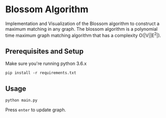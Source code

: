 # Blossom Algorithm

Implementation and Visualization of the Blossom algorithm to construct a maximum matching in any graph. The blossom algorithm is a polynomial time maximum graph matching algorithm that has a complexity O(|V||E<sup>2</sup>|).

## Prerequisites and Setup 
Make sure you're running python 3.6.x

```
pip install -r requirements.txt
```

## Usage

```
python main.py
```

Press `enter` to update graph.
